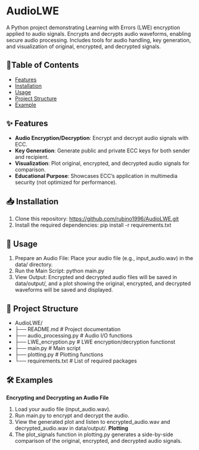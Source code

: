 # AudioLWE
 A Python project demonstrating Learning with Errors (LWE) encryption applied to audio signals. Encrypts and decrypts audio waveforms, enabling secure audio processing. Includes tools for audio handling, key generation, and visualization of original, encrypted, and decrypted signals. 

## 📜Table of Contents 
- [Features](#features)
- [Installation](#installation)
- [Usage](#usage)
- [Project Structure](#projectstructure)
- [Example](#example)


## ✨ Features
- **Audio Encryption/Decryption**: Encrypt and decrypt audio signals with ECC.
- **Key Generation**: Generate public and private ECC keys for both sender and recipient.
- **Visualization**: Plot original, encrypted, and decrypted audio signals for comparison.
- **Educational Purpose**: Showcases ECC’s application in multimedia security (not optimized for performance).

## 📥 Installation
1. Clone this repository:
https://github.com/rubino1996/AudioLWE.git
2. Install the required dependencies:
pip install -r requirements.txt

## 🚀 Usage
1. Prepare an Audio File: Place your audio file (e.g., input_audio.wav) in the data/ directory.
2. Run the Main Script: python main.py
3. View Output: Encrypted and decrypted audio files will be saved in data/output/, and a plot showing the original, encrypted, and decrypted waveforms will be saved and displayed.

## 📁 Project Structure
- AudioLWE/
- ├── README.md                  # Project documentation
- ├── audio_processing.py        # Audio I/O functions
- ├── LWE_encryption.py          # LWE encryption/decryption functionst
- ├── main.py                    # Main script
- ├── plotting.py                # Plotting functions    
- └── requirements.txt           # List of required packages

## 🛠 Examples
**Encrypting and Decrypting an Audio File**
1. Load your audio file (input_audio.wav).
2. Run main.py to encrypt and decrypt the audio.
3. View the generated plot and listen to encrypted_audio.wav and decrypted_audio.wav in data/output/.
**Plotting**
1. The plot_signals function in plotting.py generates a side-by-side comparison of the original, encrypted, and decrypted audio signals.

